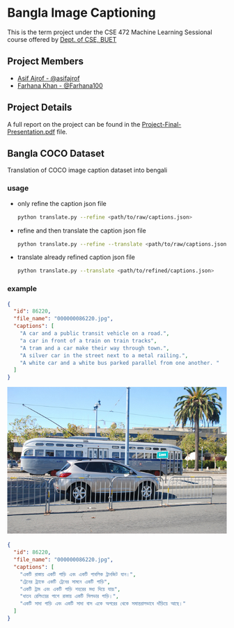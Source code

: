 # Bangla Image Captioning

This is the term project under the CSE 472 Machine Learning Sessional course offered by [Dept. of CSE, BUET](https://cse.buet.ac.bd)

## Project Members
- [Asif Ajrof - @asifajrof](https://github.com/asifajrof)
- [Farhana Khan - @Farhana100](https://github.com/Farhana100)

## Project Details

A full report on the project can be found in the [Project-Final-Presentation.pdf](/Project-Final-Presentation.pdf) file.

## Bangla COCO Dataset

Translation of COCO image caption dataset into bengali

### usage

- only refine the caption json file

  ```bash
  python translate.py --refine <path/to/raw/captions.json>
  ```

- refine and then translate the caption json file

  ```bash
  python translate.py --refine --translate <path/to/raw/captions.json>
  ```

- translate already refined caption json file

  ```bash
  python translate.py --translate <path/to/refined/captions.json>
  ```

### example

```json
{
  "id": 86220,
  "file_name": "000000086220.jpg",
  "captions": [
    "A car and a public transit vehicle on a road.",
    "a car in front of a train on train tracks",
    "A tram and a car make their way through town.",
    "A silver car in the street next to a metal railing.",
    "A white car and a white bus parked parallel from one another. "
  ]
}
```

[![86220](assets/000000086220.jpg)](http://images.cocodataset.org/val2017/000000086220.jpg)

```json
{
  "id": 86220,
  "file_name": "000000086220.jpg",
  "captions": [
    "একটি রাস্তায় একটি গাড়ি এবং একটি পাবলিক ট্রানজিট যান।",
    "ট্রেনের ট্র্যাকে একটি ট্রেনের সামনে একটি গাড়ি",
    "একটি ট্রাম এবং একটি গাড়ি শহরের মধ্য দিয়ে যায়৷",
    "ধাতব রেলিংয়ের পাশে রাস্তায় একটি সিলভার গাড়ি।",
    "একটি সাদা গাড়ি এবং একটি সাদা বাস একে অপরের থেকে সমান্তরালভাবে দাঁড়িয়ে আছে।"
  ]
}
```
